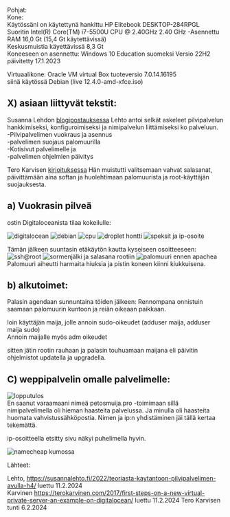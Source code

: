   Pohjat:   
  Kone:  
  Käytössäni on käytettynä hankittu HP Elitebook DESKTOP-284RPGL  
  Suoritin Intel(R) Core(TM) i7-5500U CPU @ 2.40GHz 2.40 GHz -Asennettu RAM 16,0 Gt (15,4 Gt käytettävissä)   
  Keskusmuistia käyettävissä 8,3 Gt  
  Koneeseen on asennettu: Windows 10 Education suomeksi Versio 22H2  
  päivitetty 17.1.2023   

  Virtuaalikone: 
  Oracle VM virtual Box tuoteversio 7.0.14.16195  
  siinä käytössä Debian (live 12.4.0-amd-xfce.iso)  



## X) asiaan liittyvät tekstit:  
  Susanna Lehdon [blogipostauksessa](https://susannalehto.fi/2022/teoriasta-kaytantoon-pilvipalvelimen-avulla-h4/) Lehto antoi selkät askeleet pilvipalvelun hankkimiseksi, konfiguroimiseksi ja nimipalvelun liittämiseksi ko palveluun.  
  -Pilvipalvelimen vuokraus ja asennus  
  -palvelimen suojaus palomuurilla  
  -Kotisivut palvelimelle ja  
  -palvelimen ohjelmien päivitys  

  Tero Karvisen [kirjoituksessa](https://terokarvinen.com/2017/first-steps-on-a-new-virtual-private-server-an-example-on-digitalocean/)
  Hän muistutti valitsemaan vahvat salasanat, päivittämään aina softan ja huolehtimaan palomuurista ja root-käyttäjän suojauksesta.

## a) Vuokrasin pilveä
 ostin Digitaloceanista tilaa kokeilulle: 

 ![digitalocean](https://github.com/VaMaija/Linux2024/assets/142913118/449747ba-782c-4786-912b-b4e08b865160)
![debian](https://github.com/VaMaija/Linux2024/assets/142913118/3d720cd6-fc2b-42bd-a500-4a653507efbc)
![cpu](https://github.com/VaMaija/Linux2024/assets/142913118/dba4d38e-7a34-4592-bf4c-de04612f061f)
![droplet hontti](https://github.com/VaMaija/Linux2024/assets/142913118/deb5c275-5e0e-455e-a0a9-f3b80551785a)
![speksit ja ip-osoite](https://github.com/VaMaija/Linux2024/assets/142913118/270a0a72-0c1e-4f55-8e50-69083130e2a0)

  Tämän jälkeen suuntasin etäkäytön kautta kyseiseen osoitteeseen: 
![ssh@root](https://github.com/VaMaija/Linux2024/assets/142913118/e485feb1-8b18-4d53-a940-8dd9bca9e738)
![sormenjälki ja salasana rootiin](https://github.com/VaMaija/Linux2024/assets/142913118/18031b45-c424-4c85-9e91-db8b9d70a765)
![palomuuri ennen apachea](https://github.com/VaMaija/Linux2024/assets/142913118/1dd07539-2912-407a-823a-6c17c616471a)
  Palomuuri aiheutti harmaita hiuksia ja pistin koneen kiinni kiukkuisena.  
 
## b) alkutoimet: 
  Palasin agendaan sunnuntaina töiden jälkeen: 
  Rennompana onnistuin saamaan palomuurin kuntoon ja reiän oikeaan paikkaan. 

  loin käyttäjän maija, jolle annoin sudo-oikeudet (adduser maija, adduser maija sudo)  
  Annoin maijalle myös adm oikeudet 

  sitten jätin rootin rauhaan ja palasin touhuamaan maijana eli päivitin ohjelmistot updatella ja upgradella. 

## C) weppipalvelin omalle palvelimelle: 

![lopputulos](https://github.com/VaMaija/Linux2024/assets/142913118/d07ad696-49b9-43e4-80ea-60fb5681fc6c)  
 En saanut varaamaani nimeä petosmuija.pro -toimimaan sillä nimipalvelimella oli hieman haasteita palvelussa. Ja minulla oli haasteita huomata vahvistussähköpostia. 
 Nimen ja ip:n yhdistäminen jäi tällä kertaa tekemättä. 

 ip-osoitteella etsitty sivu näkyi puhelimella hyvin. 

![namecheap kumossa](https://github.com/VaMaija/Linux2024/assets/142913118/b522dfb4-3fb5-4809-8578-712c01642061)

Lähteet: 

Lehto, https://susannalehto.fi/2022/teoriasta-kaytantoon-pilvipalvelimen-avulla-h4/ luettu 11.2.2024  
Karvinen https://terokarvinen.com/2017/first-steps-on-a-new-virtual-private-server-an-example-on-digitalocean/ luettu 11.2.2024
Tero Karvisen tunti 6.2.2024 


  
